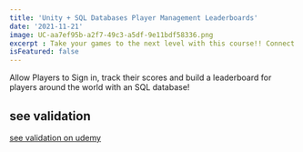 ```yaml
---
title: 'Unity + SQL Databases Player Management Leaderboards'
date: '2021-11-21'
image: UC-aa7ef95b-a2f7-49c3-a5df-9e11bdf58336.png
excerpt : Take your games to the next level with this course!! Connect your Unity project with a backend database! There is so much that you can do with the information that you will learn from this course. You can track players scores, allow users to sign in and sign out, build a leaderboard of players and connect them from around the world!
isFeatured: false
--- 
```




Allow Players to Sign in, track their scores and build a leaderboard for players around the world with an SQL database!
## see validation


[see validation on udemy](https://www.udemy.com/certificate/UC-7394f0e1-0df4-46ea-837f-27136d4904c2/)
